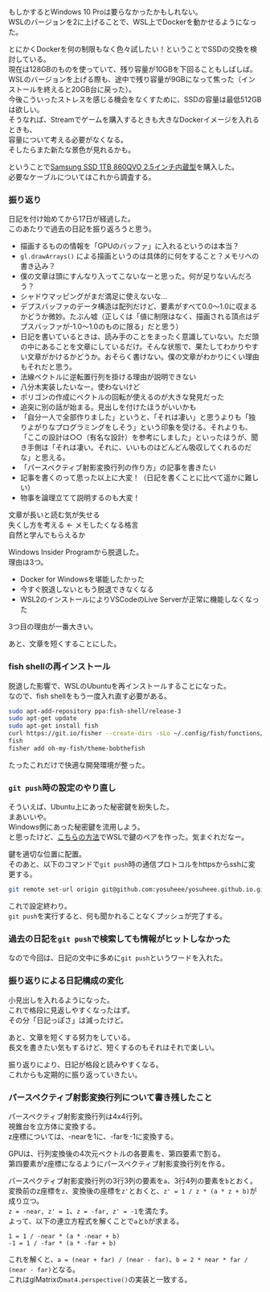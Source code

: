 もしかするとWindows 10 Proは要らなかったかもしれない。  
WSLのバージョンを2に上げることで、WSL上でDockerを動かせるようになった。  

とにかくDockerを何の制限もなく色々試したい！ということでSSDの交換を検討している。  
現在は128GBのものを使っていて、残り容量が10GBを下回ることもしばしば。  
WSLのバージョンを上げる際も、途中で残り容量が9GBになって焦った（インストールを終えると20GB台に戻った）。  
今後こういったストレスを感じる機会をなくすために、SSDの容量は最低512GBは欲しい。  
そうなれば、Streamでゲームを購入するときも大きなDockerイメージを入れるときも、  
容量について考える必要がなくなる。  
そしたらまた新たな景色が見れるかも。  

ということで[Samsung SSD 1TB 860QVO 2.5インチ内蔵型](https://www.amazon.co.jp/gp/product/B07MTH57YQ)を購入した。  
必要なケーブルについてはこれから調査する。

### 振り返り

日記を付け始めてから17日が経過した。  
このあたりで過去の日記を振り返ろうと思う。  

* 描画するものの情報を「GPUのバッファ」に入れるというのは本当？
* `gl.drawArrays()` による描画というのは具体的に何をすること？メモリへの書き込み？
* 僕の文章は頭にすんなり入ってこないなーと思った。何が足りないんだろう？
* シャドウマッピングがまだ満足に使えないな…
* デプスバッファのデータ構造は配列だけど、要素がすべて0.0～1.0に収まるかどうか微妙。たぶん嘘（正しくは「値に制限はなく、描画される頂点はデプスバッファが-1.0～1.0のものに限る」だと思う）
* 日記を書いているときは、読み手のことをまったく意識していない。ただ頭の中にあることを文章にしているだけ。そんな状態で、果たしてわかりやすい文章がかけるかどうか。おそらく書けない。僕の文章がわかりにくい理由もそれだと思う。
* 法線ベクトルに逆転置行列を掛ける理由が説明できない
* 八分木実装したいなー。使わないけど
* ポリゴンの作成にベクトルの回転が使えるのが大きな発見だった
* 追突に別の話が始まる。見出しを付けたほうがいいかも
* 「自分一人で全部作りました」というと、「それは凄い」と思うよりも「独りよがりなプログラミングをしそう」という印象を受ける。それよりも、「ここの設計は○○（有名な設計）を参考にしました」といったほうが、聞き手側は「それは凄い。それに、いいものはどんどん吸収してくれるのだな」と思える。
* 「パースペクティブ射影変換行列の作り方」の記事を書きたい
* 記事を書くのって思った以上に大変！（日記を書くことに比べて遥かに難しい）
* 物事を論理立てて説明するのも大変！

文章が長いと読む気が失せる  
失くし方を考える ← メモしたくなる格言  
自然と学んでもらえるか  

Windows Insider Programから脱退した。  
理由は3つ。  

* Docker for Windowsを堪能したかった
* 今すぐ脱退しないともう脱退できなくなる
* WSL2のインストールによりVSCodeのLive Serverが正常に機能しなくなった

3つ目の理由が一番大きい。  

あと、文章を短くすることにした。

### fish shellの再インストール

脱退した影響で、WSLのUbuntuを再インストールすることになった。  
なので、fish shellをもう一度入れ直す必要がある。  

```sh
sudo apt-add-repository ppa:fish-shell/release-3
sudo apt-get update
sudo apt-get install fish
curl https://git.io/fisher --create-dirs -sLo ~/.config/fish/functions/fisher.fish
fish
fisher add oh-my-fish/theme-bobthefish
```

たったこれだけで快適な開発環境が整った。  

### `git push`時の設定のやり直し

そういえば、Ubuntu上にあった秘密鍵を紛失した。  
まあいいや。  
Windows側にあった秘密鍵を流用しよう。  
と思ったけど、[こちらの方法](https://qiita.com/suthio/items/2760e4cff0e185fe2db9)でWSLで鍵のペアを作った。気まぐれだなー。

鍵を適切な位置に配置。  
そのあと、以下のコマンドで`git push`時の通信プロトコルをhttpsからsshに変更する。

```sh
git remote set-url origin git@github.com:yosuheee/yosuheee.github.io.git
```

これで設定終わり。  
`git push`を実行すると、何も聞かれることなくプッシュが完了する。

### 過去の日記を`git push`で検索しても情報がヒットしなかった

なので今回は、日記の文中に多めに`git push`というワードを入れた。  

### 振り返りによる日記構成の変化

小見出しを入れるようになった。  
これで格段に見返しやすくなったはず。  
その分「日記っぽさ」は減ったけど。  

あと、文章を短くする努力をしている。  
長文を書きたい気もするけど、短くするのもそれはそれで楽しい。  

振り返りにより、日記が格段と読みやすくなる。  
これからも定期的に振り返っていきたい。

### パースペクティブ射影変換行列について書き残したこと

パースペクティブ射影変換行列は4x4行列。  
視錐台を立方体に変換する。  
z座標については、-nearを1に、-farを-1に変換する。  

GPUは、行列変換後の4次元ベクトルの各要素を、第四要素で割る。  
第四要素がz座標になるようにパースペクティブ射影変換行列を作る。  

パースペクティブ射影変換行列の3行3列の要素を`a`、3行4列の要素を`b`とおく。  
変換前のz座標を`z`、変換後の座標を`z'`とおくと、`z' = 1 / z * (a * z + b)`が成り立つ。  
`z = -near, z' = 1`、`z = -far, z' = -1`を満たす。  
よって、以下の連立方程式を解くことで`a`と`b`が求まる。

```
1 = 1 / -near * (a * -near + b)
-1 = 1 / -far * (a * -far + b)
```

これを解くと、`a = (near + far) / (near - far)`、`b = 2 * near * far / (near - far)`となる。  
これはglMatrixの`mat4.perspective()`の実装と一致する。
